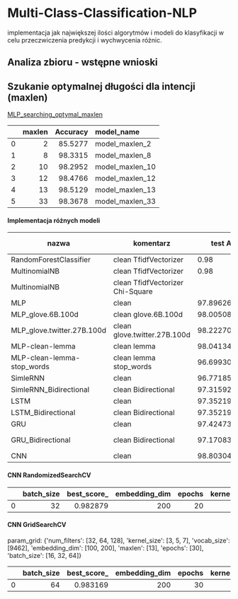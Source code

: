# Multi-Class-Classification-NLP



implementacja jak największej ilości algorytmów i modeli do klasyfikacji w celu przeczwiczenia predykcji i wychwycenia różnic.

## Analiza zbioru - wstępne wnioski


## Szukanie optymalnej długości dla intencji (maxlen)
[MLP_searching_optymal_maxlen](https://github.com/ciepielajan/Multi-Class-Classification-NLP/blob/main/MLP_searching%20_optymal_maxlen.ipynb)


|    |   maxlen |   Accuracy | model_name      |
|---:|---------:|-----------:|:----------------|
|  0 |        2 |    85.5277 | model_maxlen_2  |
|  1 |        8 |    98.3315 | model_maxlen_8  |
|  2 |       10 |    98.2952 | model_maxlen_10 |
|  3 |       12 |    98.4766 | model_maxlen_12 |
|  4 |       13 |    98.5129 | model_maxlen_13 |
|  5 |       33 |    98.3678 | model_maxlen_33 |

#### Implementacja różnych modeli

nazwa| komentarz |test Accuracy|predykcja Accuracy|predykcja F1_score
-|-|-|-|-
RandomForestClassifier |clean TfidfVectorizer|0.98|0.98|0.98
MultinomialNB   |clean  TfidfVectorizer|0.98|0.98|0.98
MultinomialNB   |clean  TfidfVectorizer Chi-Square |||
MLP |clean|97.89626598358154|0.97|0.97
MLP_glove.6B.100d|clean glove.6B.100d|98.0050802230835|0.98|0.98
MLP_glove.twitter.27B.100d|clean glove.twitter.27B.100d|98.2227087020874|0.97|0.97
MLP-clean-lemma |clean lemma|98.04134964942932|0.97|0.97
MLP-clean-lemma-stop_words |clean lemma stop_words|96.69930934906006|0.94|0.94
SimleRNN |clean|96.77185416221619|0.97|0.97
SimleRNN_Bidirectional |clean Bidirectional| 97.31592535972595     | 0.97|0.97
LSTM  |clean|97.35219478607178|0.97|0.97
LSTM_Bidirectional    |clean Bidirectional| 97.35219478607178     |  0.97     | 0.97
GRU     |clean|97.4247395992279|0.97|0.97
GRU_Bidirectional     |clean Bidirectional| 97.1708357334137     | 0.98|0.98 #1mistake
CNN | clean |  98.803049325943 | 0.98|0.98


#### CNN RandomizedSearchCV
|    |   batch_size |   best_score_ |   embedding_dim |   epochs |   kernel_size |   maxlen |   num_filters |   vocab_size |
|---:|-------------:|--------------:|----------------:|---------:|--------------:|---------:|--------------:|-------------:|
|  0 |           32 |      0.982879 |             200 |       20 |             3 |       13 |           128 |         9462 |


#### CNN GridSearchCV

param_grid:
{'num_filters': [32, 64, 128], 'kernel_size': [3, 5, 7], 'vocab_size': [9462], 'embedding_dim': [100, 200], 'maxlen': [13], 'epochs': [30], 'batch_size': [16, 32, 64]}

|    |   batch_size |   best_score_ |   embedding_dim |   epochs |   kernel_size |   maxlen |   num_filters |   vocab_size |
|---:|-------------:|--------------:|----------------:|---------:|--------------:|---------:|--------------:|-------------:|
|  0 |           64 |      0.983169 |             200 |       30 |             3 |       13 |           128 |         9462 |
